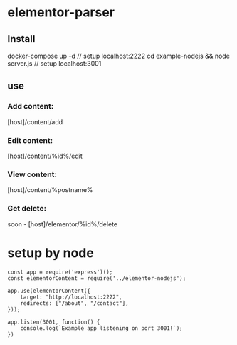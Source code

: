# elementor-parser

## Install
docker-compose up -d // setup localhost:2222
cd example-nodejs && node server.js // setup localhost:3001

## use

### Add content:
[host]/content/add
### Edit content:
[host]/content/%id%/edit
### View content:
[host]/content/%postname%
### Get delete:
soon - [host]/elementor/%id%/delete

# setup by node

    const app = require('express')();
    const elementorContent = require('../elementor-nodejs');

    app.use(elementorContent({ 
        target: "http://localhost:2222",
        redirects: ["/about", "/contact"],
    }));

    app.listen(3001, function() {
        console.log(`Example app listening on port 3001!`);
    })
